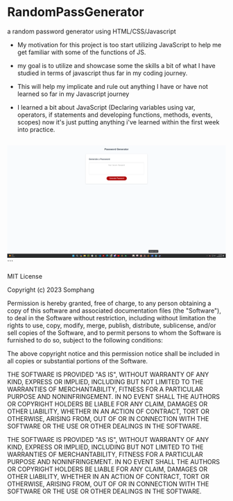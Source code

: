 # RandomPassGenerator
a random password generator using HTML/CSS/Javascript

- My motivation for this project is too start utilizing JavaScript to help me get familiar with some of the functions of JS.
- my goal is to utilize and showcase some the skills a bit of what I have studied in terms of javascript thus far in my coding journey.
- This will help my implicate and rule out anything I have or have not learned so far in my Javascript journey
- I learned a bit about JavaScript (Declaring variables using var, operators, if statements and developing functions, methods, events, scopes) now it's just putting anything i've learned within the first week into practice. 



    ```md
 ![image of uploaded project](assets/images/Screenshot%20(8).png)
    ```


MIT License

Copyright (c) 2023 Somphang

Permission is hereby granted, free of charge, to any person obtaining a copy of this software and associated documentation files (the "Software"), to deal in the Software without restriction, including without limitation the rights to use, copy, modify, merge, publish, distribute, sublicense, and/or sell copies of the Software, and to permit persons to whom the Software is furnished to do so, subject to the following conditions:

The above copyright notice and this permission notice shall be included in all copies or substantial portions of the Software.

THE SOFTWARE IS PROVIDED "AS IS", WITHOUT WARRANTY OF ANY KIND, EXPRESS OR IMPLIED, INCLUDING BUT NOT LIMITED TO THE WARRANTIES OF MERCHANTABILITY, FITNESS FOR A PARTICULAR PURPOSE AND NONINFRINGEMENT. IN NO EVENT SHALL THE AUTHORS OR COPYRIGHT HOLDERS BE LIABLE FOR ANY CLAIM, DAMAGES OR OTHER LIABILITY, WHETHER IN AN ACTION OF CONTRACT, TORT OR OTHERWISE, ARISING FROM, OUT OF OR IN CONNECTION WITH THE SOFTWARE OR THE USE OR OTHER DEALINGS IN THE SOFTWARE.

THE SOFTWARE IS PROVIDED "AS IS", WITHOUT WARRANTY OF ANY KIND, EXPRESS OR IMPLIED, INCLUDING BUT NOT LIMITED TO THE WARRANTIES OF MERCHANTABILITY, FITNESS FOR A PARTICULAR PURPOSE AND NONINFRINGEMENT. IN NO EVENT SHALL THE AUTHORS OR COPYRIGHT HOLDERS BE LIABLE FOR ANY CLAIM, DAMAGES OR OTHER LIABILITY, WHETHER IN AN ACTION OF CONTRACT, TORT OR OTHERWISE, ARISING FROM, OUT OF OR IN CONNECTION WITH THE SOFTWARE OR THE USE OR OTHER DEALINGS IN THE SOFTWARE.